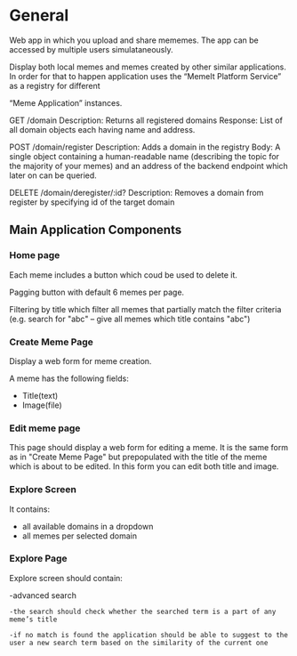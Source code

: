

# General

Web app in which you upload and share mememes. The app can be accessed by multiple users simulataneously.

Display both local memes and memes created by other similar applications. In order for that to happen application uses the “MemeIt Platform Service” as a registry for different 

“Meme Application” instances.


GET /domain
Description: Returns all registered domains
Response: List of all domain objects each having name and address.

POST /domain/register
Description: Adds a domain in the registry
Body: A single object containing a human-readable name (describing the topic for the  majority of your memes) and an address of the backend endpoint which later on can be queried.

DELETE /domain/deregister/:id?
Description: Removes a domain from register by specifying id of the target domain


## Main Application Components

### Home page

Each meme includes  a button which coud be used to delete it.

Pagging button with default 6 memes per page.

Filtering by title which filter all memes that partially match the filter criteria (e.g. search for "abc" – give all memes which title contains "abc")

### Create Meme Page 

Display a web form for meme creation.

A meme has the following fields:
- Title(text)
- Image(file)

### Edit meme page

This page should display a web form for editing a meme. It is the same form as in "Create Meme Page" but  prepopulated with the title of the meme which is about to be edited.
In this form you can edit both title and image.

### Explore Screen

It contains:
- all available domains in a dropdown
- all memes per selected domain

### Explore Page

Explore screen should contain:

-advanced search

	-the search should check whether the searched term is a part of any meme’s title

	-if no match is found the application should be able to suggest to the user a new search term based on the similarity of the current one



